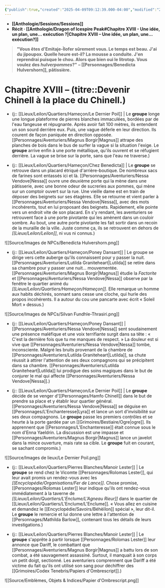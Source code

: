 ```yaml
---
{"publish":true,"created":"2025-04-09T09:12:39.000-04:00","modified":"2025-06-10T20:29:40.574-04:00","cssclasses":""}
---
```



- **[[Anthologie/Sessions/Sessions]]**
- **Récit · [[Anthologie/Dragon of Icespire Peak#Chapitre XVIII - Une idée, un plan, une... exécution ?\|Chapitre XVIII – Une idée, un plan, une... exécution?]]**

> **"Vous êtes d'Emìtaje-Ìlofer sûrement vous. Le temps est beau. J'ai du jipoupox. Quelle heure est-il? La mousse a conduite. J'en reprendrai puisque le chou. Alors que bien oui le litrotop. Vous voulez des *hulverpommes*?"**
> **– [[Personnages/Benedicta Hulvershorn]], pâtissière.**

# **Chapitre XVIII –** (titre::**Devenir Chinell à la place du Chinell.**)

- (j:: [[Lieux/Leilon/Quartiers/Hameçon/Le Dernier Poil]] | Le **groupe** longe une longue plateforme de pierres blanches immaculées, bordées par de l'eau fangeuse et répugnante. Après avoir fait 100 mètres, ils entendent un son sourd derrière eux. Puis, une vague déferle en leur direction. Ils courent de façon paniquée en direction opposée. [[Personnages/Aventuriers/Magnus Borgir\|Magnus]] attrape des planches de bois dans le bus de surfer la vague si la situation l'exige. Le **groupe** arrive enfin à une porte métallique, qu'ils ouvrent et se réfugient derrière. La vague se brise sur la porte, sans que l'eau ne traverse.)

- (j:: [[Lieux/Leilon/Quartiers/Hameçon/Chez Benedicta]] | Le **groupe** se retrouve dans un placard étriqué d'arrière-boutique. De nombreux sacs de farines sont entassés ici et là. [[Personnages/Aventuriers/Nessa Vendove\|Nessa]] ouvre une deuxième porte qui la mène dans une pâtisserie, avec une bonne odeur de sucreries aux pommes, qui mène sur un comptoir ouvert sur la rue. Une vieille dame est en train de déposer des beignets sur ses étagères. Elle se retourne et vient parler à [[Personnages/Aventuriers/Nessa Vendove\|Nessa]], avec des mots incohérents, tout en lui proposant des beignets. Rapidement, elle pointe vers un endroit vite de son placard. En s'y rendant, les aventuriers se retrouvent face à une porte pivotante qui les amènent dans un couloir sombre. Au bout, une autre porte pivotante les fait sortir dans un recoin de la muraille de la ville. Juste comme ça, ils se retrouvent en dehors de *[[Lieux/Leilon/Leilon]]*, ni vus ni connus.)

![[Source/Images de NPCs/Benedicta Hulvershorn.png]]

- (j:: [[Lieux/Leilon/Quartiers/Hameçon/Poney Dansant]] | Le groupe se dirige vers cette auberge qu'ils connaissent pour y passer la nuit. [[Personnages/Aventuriers/Lutilda Graniteheart\|Lutilda]] se retire dans sa chambre pour y passer une nuit... mouvementée. [[Personnages/Aventuriers/Magnus Borgir\|Magnus]] étudie la *Factorite* et [[Personnages/Aventuriers/Nessa Vendove\|Nessa]] observe par la fenêtre le quartier animé du *[[Lieux/Leilon/Quartiers/Hameçon/Hameçon]]*. Elle remarque un homme aux habits déchirés, sonnant sans cesse une cloche, qui hurle des propos incohérents. Il a autour du cou une pancarte avec écrit « Soleil Mort » dessus.)

![[Source/Images de NPCs/Silvan Fundhle-Thrasiri.png]]

- (j:: [[Lieux/Leilon/Quartiers/Hameçon/Poney Dansant]] | [[Personnages/Aventuriers/Nessa Vendove\|Nessa]] sent soudainement une présence maléfique et une voix terrifiante surgit dans sa tête : « C'est la dernière fois que tu me manques de respect. » La douleur est si vive que [[Personnages/Aventuriers/Nessa Vendove\|Nessa]] tombe, inconsciente. Malgré les bruits provenant de la chambre de [[Personnages/Aventuriers/Lutilda Graniteheart\|Lutilda]], sa chute réussit à attirer l'attention de ses deux compagnons qui se précipitent dans sa chambre. [[Personnages/Aventuriers/Lutilda Graniteheart\|Lutilda]] lui prodigue des soins magiques dans le but de conjurer le mal qui affecte [[Personnages/Aventuriers/Nessa Vendove\|Nessa]].)

- (j:: [[Lieux/Leilon/Quartiers/Hameçon/Le Dernier Poil]] | Le **groupe** décide de se venger d'[[Personnages/Hamfo Chinell]] dans le but de prendre sa place et y établir leur quartier général. [[Personnages/Aventuriers/Nessa Vendove\|Nessa]] se déguise en [[Personnages/L'Enchanteresse\|Lyra]] et lance un sort d'invisibilité sur ses deux compagnons. Le **groupe** passe les premiers contrôles et se heurte à la porte gardée par un [[Grimoires/Bestiaire/Ogre\|ogre]]. Ils apprennent que [[Personnages/L'Enchanteresse]] était connue sous le nom d'Enna Yaeldrin. La discussion est une impasse et [[Personnages/Aventuriers/Magnus Borgir\|Magnus]] lance un javelot dans la mince ouverture, mais rate sa cible. Le **groupe** fuit en courant, se sachant compromis.)

![[Source/Images de lieux/Le Dernier Poil.png]]

- (j:: [[Lieux/Leilon/Quartiers/Pierres Blanches/Manoir Lester]] | Le **groupe** se rend chez le Vicomte [[Personnages/Rolomas Lester]], qui leur avait promis un rendez-vous avec les *[[Encyclopédie/Organisations/Fer de Lance]]*. Chose promise, [[Personnages/Rolomas Lester]] leur indique qu'ils ont rendez-vous immédiatement à la taverne de *[[Lieux/Leilon/Quartiers/L'Enclume/L'Agneau Rieur]]* dans le quartier de [[Lieux/Leilon/Quartiers/L'Enclume/L'Enclume]]. « Vous allez en cuisine et demandez le [[Encyclopédie/Savoirs/Béhèïlon]] spécial », leur dit-il. Le **groupe** le remercie et lui donne une lettre à l'attention de [[Personnages/Mathilda Barlow]], contenant tous les détails de leurs investigations.)

- (j:: [[Lieux/Leilon/Quartiers/Pierres Blanches/Manoir Lester]] | Le **groupe** s'apprête à partir lorsque [[Personnages/Rolomas Lester]] leur annonce que Dariff, le combattant que [[Personnages/Aventuriers/Magnus Borgir\|Magnus]] a battu lors de son combat, a été sauvagement assassiné. Surtout, il manquait à son corps un petit doigt, sectionné. Les aventuriers comprennent que Dariff a été victime du fait qu'ils ont utilisé son sang pour déchiffrer des [[Grimoires/Codex Tenebris/Papiers d'Ombrescript]].)

![[Source/Emblèmes, Objets & Indices/Papier d'Ombrescript.png]]
